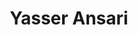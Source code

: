 ---
layout: post
title: Yasser Ansari
school: NYU
major: Major?
image: https://static.squarespace.com/static/50354720c4aa2d2d3150d3d8/t/503658d2e4b0fd0f4baabf07/1345738963323/?format=300w
position: ??
positionURL: http://www.techatnyu.org/position
now: Project Noah
nowURL: http://www.google.com
twitter: 
email: t@NYU email?
graduate: 2014
weight: 11
---